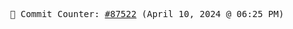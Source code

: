 <p align="center">
    <samp>
        📮 Commit Counter: <a href="https://github.com/Javascript-void0/Javascript-void0/commits/main">#87522</a> (April 10, 2024 @ 06:25 PM)
    </samp>
</p>